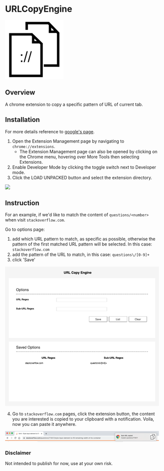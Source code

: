 # URLCopyEngine
<img src="copy-icon-192x192.png">


## Overview
A chrome extension to copy a specific pattern of URL of current tab.

## Installation
For more details reference to [google's page](https://developer.chrome.com/extensions/getstarted).
1. Open the Extension Management page by navigating to `chrome://extensions`.
    * The Extension Management page can also be opened by clicking on the Chrome menu, hovering over More Tools then selecting Extensions.
2. Enable Developer Mode by clicking the toggle switch next to Developer mode.
3. Click the LOAD UNPACKED button and select the extension directory.
<img src="https://developer.chrome.com/static/images/get_started/load_extension.png">

## Instruction
For an example, if we'd like to match the content of `questions/<number>` when visit `stackoverflow.com`.

Go to options page:
1. add which URL pattern to match, as specific as possible, otherwise the pattern of the first matched URL pattern will be selected. In this case: `stackoverflow.com`
2. add the pattern of the URL to match, in this case: `questions\/[0-9]+`
3. click 'Save'

<img src="assets/img/options_page_example.png">

4. Go to `stackoverflow.com` pages, click the extension button, the content you are interested is copied to your clipboard with a notification. Voila, now you can paste it anywhere.
<img src="assets/img/result.png">


### Disclaimer
Not intended to publish for now, use at your own risk.
